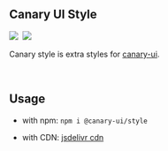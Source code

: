 ## Canary UI Style
<p>
  <img src="https://circleci.com/gh/punctuations/style/tree/master.svg?style=svg"><span>&nbsp</span>
  <img src="https://img.shields.io/badge/minzipped-4kb-green.svg?style=popout&colorB=01b301">
</p>

Canary style is extra styles for [canary-ui](https://github.com/punctuations/canary).

<br/>

## Usage

- with npm: `npm i @canary-ui/style`

- with CDN: [jsdelivr cdn](https://cdn.jsdelivr.net/npm/@canary-ui/style@latest/dist/style.css)
